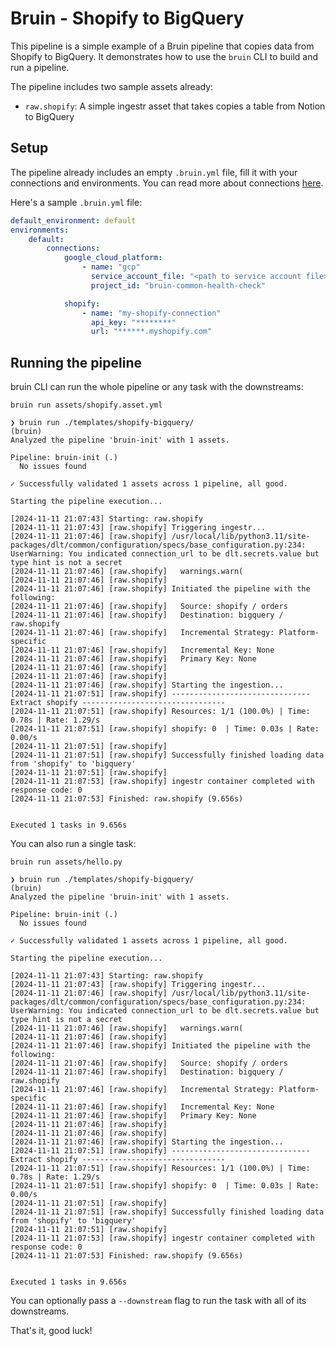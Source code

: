 # Bruin - Shopify to BigQuery

This pipeline is a simple example of a Bruin pipeline that copies data from Shopify to BigQuery. It demonstrates how to use the `bruin` CLI to build and run a pipeline.

The pipeline includes two sample assets already:
- `raw.shopify`: A simple ingestr asset that takes copies a table from Notion to BigQuery

## Setup
The pipeline already includes an empty `.bruin.yml` file, fill it with your connections and environments. You can read more about connections [here](https://bruin-data.github.io/bruin/connections/overview.html).

Here's a sample `.bruin.yml` file:

```yaml
default_environment: default
environments:
    default:
        connections:
            google_cloud_platform:
                - name: "gcp"
                  service_account_file: "<path to service account file>"
                  project_id: "bruin-common-health-check"

            shopify:
                - name: "my-shopify-connection"
                  api_key: "********"
                  url: "******.myshopify.com"
```

## Running the pipeline

bruin CLI can run the whole pipeline or any task with the downstreams:

```shell
bruin run assets/shopify.asset.yml
```

```shell
❯ bruin run ./templates/shopify-bigquery/                                                       (bruin) 
Analyzed the pipeline 'bruin-init' with 1 assets.

Pipeline: bruin-init (.)
  No issues found

✓ Successfully validated 1 assets across 1 pipeline, all good.

Starting the pipeline execution...

[2024-11-11 21:07:43] Starting: raw.shopify
[2024-11-11 21:07:43] [raw.shopify] Triggering ingestr...
[2024-11-11 21:07:46] [raw.shopify] /usr/local/lib/python3.11/site-packages/dlt/common/configuration/specs/base_configuration.py:234: UserWarning: You indicated connection_url to be dlt.secrets.value but type hint is not a secret
[2024-11-11 21:07:46] [raw.shopify]   warnings.warn(
[2024-11-11 21:07:46] [raw.shopify] 
[2024-11-11 21:07:46] [raw.shopify] Initiated the pipeline with the following:
[2024-11-11 21:07:46] [raw.shopify]   Source: shopify / orders
[2024-11-11 21:07:46] [raw.shopify]   Destination: bigquery / raw.shopify
[2024-11-11 21:07:46] [raw.shopify]   Incremental Strategy: Platform-specific
[2024-11-11 21:07:46] [raw.shopify]   Incremental Key: None
[2024-11-11 21:07:46] [raw.shopify]   Primary Key: None
[2024-11-11 21:07:46] [raw.shopify] 
[2024-11-11 21:07:46] [raw.shopify] 
[2024-11-11 21:07:46] [raw.shopify] Starting the ingestion...
[2024-11-11 21:07:51] [raw.shopify] ------------------------------- Extract shopify --------------------------------
[2024-11-11 21:07:51] [raw.shopify] Resources: 1/1 (100.0%) | Time: 0.78s | Rate: 1.29/s
[2024-11-11 21:07:51] [raw.shopify] shopify: 0  | Time: 0.03s | Rate: 0.00/s
[2024-11-11 21:07:51] [raw.shopify] 
[2024-11-11 21:07:51] [raw.shopify] Successfully finished loading data from 'shopify' to 'bigquery'  
[2024-11-11 21:07:51] [raw.shopify] 
[2024-11-11 21:07:53] [raw.shopify] ingestr container completed with response code: 0
[2024-11-11 21:07:53] Finished: raw.shopify (9.656s)


Executed 1 tasks in 9.656s
```

You can also run a single task:

```shell
bruin run assets/hello.py                            
```

```shell
❯ bruin run ./templates/shopify-bigquery/                                                       (bruin) 
Analyzed the pipeline 'bruin-init' with 1 assets.

Pipeline: bruin-init (.)
  No issues found

✓ Successfully validated 1 assets across 1 pipeline, all good.

Starting the pipeline execution...

[2024-11-11 21:07:43] Starting: raw.shopify
[2024-11-11 21:07:43] [raw.shopify] Triggering ingestr...
[2024-11-11 21:07:46] [raw.shopify] /usr/local/lib/python3.11/site-packages/dlt/common/configuration/specs/base_configuration.py:234: UserWarning: You indicated connection_url to be dlt.secrets.value but type hint is not a secret
[2024-11-11 21:07:46] [raw.shopify]   warnings.warn(
[2024-11-11 21:07:46] [raw.shopify] 
[2024-11-11 21:07:46] [raw.shopify] Initiated the pipeline with the following:
[2024-11-11 21:07:46] [raw.shopify]   Source: shopify / orders
[2024-11-11 21:07:46] [raw.shopify]   Destination: bigquery / raw.shopify
[2024-11-11 21:07:46] [raw.shopify]   Incremental Strategy: Platform-specific
[2024-11-11 21:07:46] [raw.shopify]   Incremental Key: None
[2024-11-11 21:07:46] [raw.shopify]   Primary Key: None
[2024-11-11 21:07:46] [raw.shopify] 
[2024-11-11 21:07:46] [raw.shopify] 
[2024-11-11 21:07:46] [raw.shopify] Starting the ingestion...
[2024-11-11 21:07:51] [raw.shopify] ------------------------------- Extract shopify --------------------------------
[2024-11-11 21:07:51] [raw.shopify] Resources: 1/1 (100.0%) | Time: 0.78s | Rate: 1.29/s
[2024-11-11 21:07:51] [raw.shopify] shopify: 0  | Time: 0.03s | Rate: 0.00/s
[2024-11-11 21:07:51] [raw.shopify] 
[2024-11-11 21:07:51] [raw.shopify] Successfully finished loading data from 'shopify' to 'bigquery'  
[2024-11-11 21:07:51] [raw.shopify] 
[2024-11-11 21:07:53] [raw.shopify] ingestr container completed with response code: 0
[2024-11-11 21:07:53] Finished: raw.shopify (9.656s)


Executed 1 tasks in 9.656s
```

You can optionally pass a `--downstream` flag to run the task with all of its downstreams.

That's it, good luck!